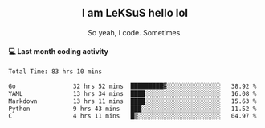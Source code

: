 <h2 align="center">I am LeKSuS hello lol</h2>
<p align="center">So yeah, I code. Sometimes.</p>

#### :computer: Last month coding activity
<!--START_SECTION:waka-->

```txt
Total Time: 83 hrs 10 mins

Go                32 hrs 52 mins  █████████▓░░░░░░░░░░░░░░░   38.92 %
YAML              13 hrs 34 mins  ████░░░░░░░░░░░░░░░░░░░░░   16.08 %
Markdown          13 hrs 11 mins  ████░░░░░░░░░░░░░░░░░░░░░   15.63 %
Python            9 hrs 43 mins   ███░░░░░░░░░░░░░░░░░░░░░░   11.52 %
C                 4 hrs 11 mins   █▒░░░░░░░░░░░░░░░░░░░░░░░   04.97 %
```

<!--END_SECTION:waka-->
